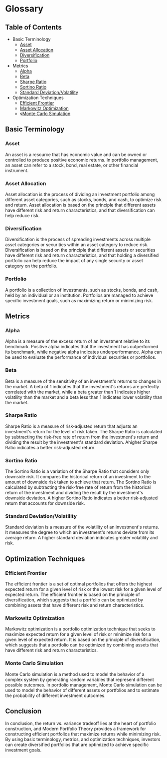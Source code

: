 # Glossary

## Table of Contents

- Basic Terminology
  - [Asset](###asset)
  - [Asset Allocation](###asset-allocation)
  - [Diversification](###diversification)
  - [Portfolio](###portfolio)
- Metrics
  - [Alpha](###alpha)
  - [Beta](###beta)
  - [Sharpe Ratio](###sharpe-ratio)
  - [Sortino Ratio](###sortino-ratio)
  - [Standard Deviation/Volatility](###standard-deviation)
- Optimization Techniques
  - [Efficient Frontier](###efficient-frontier)
  - [Markowitz Optimization](###markowitz-optimization)
  - s[Monte Carlo Simulation](###monte-carlo-simulation)

## Basic Terminology

### Asset

An asset is a resource that has economic value and can be owned or controlled to produce positive economic returns. In portfolio management, an asset can refer to a stock, bond, real estate, or other financial instrument.

### Asset Allocation

Asset allocation is the process of dividing an investment portfolio among different asset categories, such as stocks, bonds, and cash, to optimize risk and return. Asset allocation is based on the principle that different assets have different risk and return characteristics, and that diversification can help reduce risk.

### Diversification

Diversification is the process of spreading investments across multiple asset categories or securities within an asset category to reduce risk. Diversification is based on the principle that different assets or securities have different risk and return characteristics, and that holding a diversified portfolio can help reduce the impact of any single security or asset category on the portfolio.

### Portfolio

A portfolio is a collection of investments, such as stocks, bonds, and cash, held by an individual or an institution. Portfolios are managed to achieve specific investment goals, such as maximizing return or minimizing risk.

## Metrics

### Alpha

Alpha is a measure of the excess return of an investment relative to its benchmark. Positive alpha indicates that the investment has outperformed its benchmark, while negative alpha indicates underperformance. Alpha can be used to evaluate the performance of individual securities or portfolios.

### Beta

Beta is a measure of the sensitivity of an investment's returns to changes in the market. A beta of 1 indicates that the investment's returns are perfectly correlated with the market, while a beta greater than 1 indicates higher volatility than the market and a beta less than 1 indicates lower volatility than the market.

### Sharpe Ratio

Sharpe Ratio is a measure of risk-adjusted return that adjusts an investment's return for the level of risk taken. The Sharpe Ratio is calculated by subtracting the risk-free rate of return from the investment's return and dividing the result by the investment's standard deviation. Ahigher Sharpe Ratio indicates a better risk-adjusted return.

### Sortino Ratio

The Sortino Ratio is a variation of the Sharpe Ratio that considers only downside risk. It compares the historical return of an investment to the amount of downside risk taken to achieve that return. The Sortino Ratio is calculated by subtracting the risk-free rate of return from the historical return of the investment and dividing the result by the investment's downside deviation. A higher Sortino Ratio indicates a better risk-adjusted return that accounts for downside risk.

### Standard Deviation/Volatility

Standard deviation is a measure of the volatility of an investment's returns. It measures the degree to which an investment's returns deviate from its average return. A higher standard deviation indicates greater volatility and risk.

## Optimization Techniques

### Efficient Frontier

The efficient frontier is a set of optimal portfolios that offers the highest expected return for a given level of risk or the lowest risk for a given level of expected return. The efficient frontier is based on the principle of diversification, which suggests that a portfolio can be optimized by combining assets that have different risk and return characteristics.

### Markowitz Optimization

Markowitz optimization is a portfolio optimization technique that seeks to maximize expected return for a given level of risk or minimize risk for a given level of expected return. It is based on the principle of diversification, which suggests that a portfolio can be optimized by combining assets that have different risk and return characteristics.

### Monte Carlo Simulation

Monte Carlo simulation is a method used to model the behavior of a complex system by generating random variables that represent different possible outcomes. In portfolio management, Monte Carlo simulation can be used to model the behavior of different assets or portfolios and to estimate the probability of different investment outcomes.

## Conclusion

In conclusion, the return vs. variance tradeoff lies at the heart of portfolio construction, and Modern Portfolio Theory provides a framework for constructing efficient portfolios that maximize returns while minimizing risk. By using basic terminology, metrics, and optimization techniques, investors can create diversified portfolios that are optimized to achieve specific investment goals.
